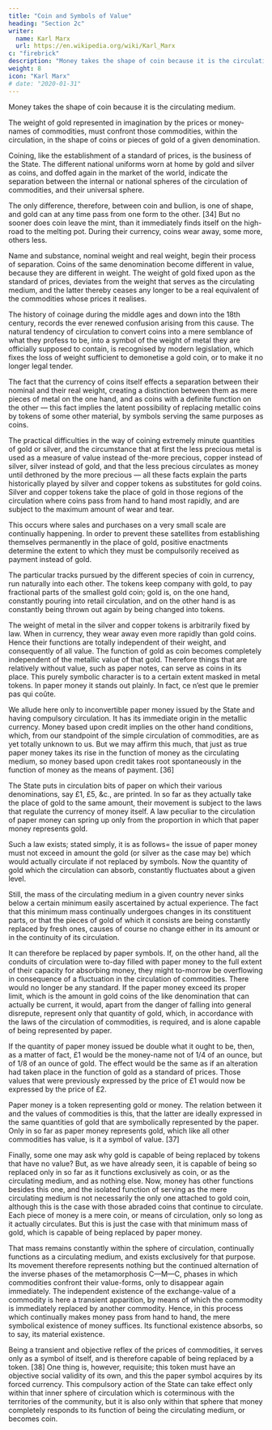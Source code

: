 ```yaml
---
title: "Coin and Symbols of Value"
heading: "Section 2c"
writer:
  name: Karl Marx
  url: https://en.wikipedia.org/wiki/Karl_Marx
c: "firebrick"
description: "Money takes the shape of coin because it is the circulating medium"
weight: 8
icon: "Karl Marx"
# date: "2020-01-31"
---
```




Money takes the shape of coin because it is the circulating medium. 

The weight of gold represented in imagination by the prices or money-names of commodities, must confront those commodities, within the circulation, in the shape of coins or pieces of gold of a given denomination. 

Coining, like the establishment of a standard of prices, is the business of the State. The different national uniforms worn at home by gold and silver as coins, and doffed again in the market of the world, indicate the separation between the internal or national spheres of the circulation of commodities, and their universal sphere.

The only difference, therefore, between coin and bullion, is one of shape, and gold can at any time pass from one form to the other. [34] But no sooner does coin leave the mint, than it immediately finds itself on the high-road to the melting pot. During their currency, coins wear away, some more, others less. 

Name and substance, nominal weight and real weight, begin their process of separation. Coins of the same denomination become different in value, because they are different in weight. The weight of gold fixed upon as the standard of prices, deviates from the weight that serves as the circulating medium, and the latter thereby ceases any longer to be a real equivalent of the commodities whose prices it realises. 

The history of coinage during the middle ages and down into the 18th century, records the ever renewed confusion arising from this cause. The natural tendency of circulation to convert coins into a mere semblance of what they profess to be, into a symbol of the weight of metal they are officially supposed to contain, is recognised by modern legislation, which fixes the loss of weight sufficient to demonetise a gold coin, or to make it no longer legal tender.

The fact that the currency of coins itself effects a separation between their nominal and their real weight, creating a distinction between them as mere pieces of metal on the one hand, and as coins with a definite function on the other — this fact implies the latent possibility of replacing metallic coins by tokens of some other material, by symbols serving the same purposes as coins. 

The practical difficulties in the way of coining extremely minute quantities of gold or silver, and the circumstance that at first the less precious metal is used as a measure of value instead of the-more precious, copper instead of silver, silver instead of gold, and that the less precious circulates as money until dethroned by the more precious — all these facts explain the parts historically played by silver and copper tokens as substitutes for gold coins. Silver and copper tokens take the place of gold in those regions of the circulation where coins pass from hand to hand most rapidly, and are subject to the maximum amount of wear and tear. 

This occurs where sales and purchases on a very small scale are continually happening. In order to prevent these satellites from establishing themselves permanently in the place of gold, positive enactments determine the extent to which they must be compulsorily received as payment instead of gold. 

The particular tracks pursued by the different species of coin in currency, run naturally into each other. The tokens keep company with gold, to pay fractional parts of the smallest gold coin; gold is, on the one hand, constantly pouring into retail circulation, and on the other hand is as constantly being thrown out again by being changed into tokens.

The weight of metal in the silver and copper tokens is arbitrarily fixed by law. When in currency, they wear away even more rapidly than gold coins. Hence their functions are totally independent of their weight, and consequently of all value. The function of gold as coin becomes completely independent of the metallic value of that gold. Therefore things that are relatively without value, such as paper notes, can serve as coins in its place. This purely symbolic character is to a certain extent masked in metal tokens. In paper money it stands out plainly. In fact, ce n’est que le premier pas qui coûte.

We allude here only to inconvertible paper money issued by the State and having compulsory circulation. It has its immediate origin in the metallic currency. Money based upon credit implies on the other hand conditions, which, from our standpoint of the simple circulation of commodities, are as yet totally unknown to us. But we may affirm this much, that just as true paper money takes its rise in the function of money as the circulating medium, so money based upon credit takes root spontaneously in the function of money as the means of payment. [36]

The State puts in circulation bits of paper on which their various denominations, say £1, £5, &c., are printed. In so far as they actually take the place of gold to the same amount, their movement is subject to the laws that regulate the currency of money itself. A law peculiar to the circulation of paper money can spring up only from the proportion in which that paper money represents gold. 

Such a law exists; stated simply, it is as follows=  the issue of paper money must not exceed in amount the gold (or silver as the case may be) which would actually circulate if not replaced by symbols. Now the quantity of gold which the circulation can absorb, constantly fluctuates about a given level. 

Still, the mass of the circulating medium in a given country never sinks below a certain minimum easily ascertained by actual experience. The fact that this minimum mass continually undergoes changes in its constituent parts, or that the pieces of gold of which it consists are being constantly replaced by fresh ones, causes of course no change either in its amount or in the continuity of its circulation. 

It can therefore be replaced by paper symbols. If, on the other hand, all the conduits of circulation were to-day filled with paper money to the full extent of their capacity for absorbing money, they might to-morrow be overflowing in consequence of a fluctuation in the circulation of commodities. There would no longer be any standard. If the paper money exceed its proper limit, which is the amount in gold coins of the like denomination that can actually be current, it would, apart from the danger of falling into general disrepute, represent only that quantity of gold, which, in accordance with the laws of the circulation of commodities, is required, and is alone capable of being represented by paper. 

If the quantity of paper money issued be double what it ought to be, then, as a matter of fact, £1 would be the money-name not of 1/4 of an ounce, but of 1/8 of an ounce of gold. The effect would be the same as if an alteration had taken place in the function of gold as a standard of prices. Those values that were previously expressed by the price of £1 would now be expressed by the price of £2.

Paper money is a token representing gold or money. The relation between it and the values of commodities is this, that the latter are ideally expressed in the same quantities of gold that are symbolically represented by the paper. Only in so far as paper money represents gold, which like all other commodities has value, is it a symbol of value. [37]

Finally, some one may ask why gold is capable of being replaced by tokens that have no value? But, as we have already seen, it is capable of being so replaced only in so far as it functions exclusively as coin, or as the circulating medium, and as nothing else. Now, money has other functions besides this one, and the isolated function of serving as the mere circulating medium is not necessarily the only one attached to gold coin, although this is the case with those abraded coins that continue to circulate. Each piece of money is a mere coin, or means of circulation, only so long as it actually circulates. But this is just the case with that minimum mass of gold, which is capable of being replaced by paper money. 

That mass remains constantly within the sphere of circulation, continually functions as a circulating medium, and exists exclusively for that purpose. Its movement therefore represents nothing but the continued alternation of the inverse phases of the metamorphosis C—M—C, phases in which commodities confront their value-forms, only to disappear again immediately. The independent existence of the exchange-value of a commodity is here a transient apparition, by means of which the commodity is immediately replaced by another commodity. Hence, in this process which continually makes money pass from hand to hand, the mere symbolical existence of money suffices. Its functional existence absorbs, so to say, its material existence. 

Being a transient and objective reflex of the prices of commodities, it serves only as a symbol of itself, and is therefore capable of being replaced by a token. [38] One thing is, however, requisite; this token must have an objective social validity of its own, and this the paper symbol acquires by its forced currency. This compulsory action of the State can take effect only within that inner sphere of circulation which is coterminous with the territories of the community, but it is also only within that sphere that money completely responds to its function of being the circulating medium, or becomes coin.
